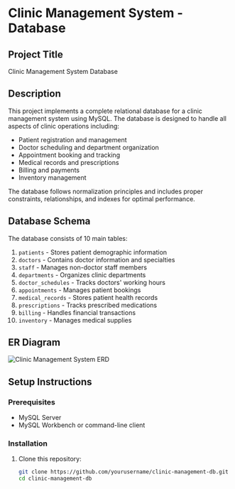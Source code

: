 # Clinic Management System - Database

## Project Title
Clinic Management System Database

## Description
This project implements a complete relational database for a clinic management system using MySQL. The database is designed to handle all aspects of clinic operations including:

- Patient registration and management
- Doctor scheduling and department organization
- Appointment booking and tracking
- Medical records and prescriptions
- Billing and payments
- Inventory management

The database follows normalization principles and includes proper constraints, relationships, and indexes for optimal performance.

## Database Schema
The database consists of 10 main tables:
1. `patients` - Stores patient demographic information
2. `doctors` - Contains doctor information and specialties
3. `staff` - Manages non-doctor staff members
4. `departments` - Organizes clinic departments
5. `doctor_schedules` - Tracks doctors' working hours
6. `appointments` - Manages patient bookings
7. `medical_records` - Stores patient health records
8. `prescriptions` - Tracks prescribed medications
9. `billing` - Handles financial transactions
10. `inventory` - Manages medical supplies

## ER Diagram
![Clinic Management System ERD](https://dbdiagram.io/d/Clinic-management-db-682485575b2fc4582f917ef3)  

## Setup Instructions

### Prerequisites
- MySQL Server 
- MySQL Workbench or command-line client

### Installation
1. Clone this repository:
   ```bash
   git clone https://github.com/yourusername/clinic-management-db.git
   cd clinic-management-db